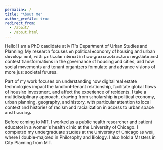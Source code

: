 ```yaml
---
permalink: /
title: "About Me"
author_profile: true
redirect_from: 
  - /about/
  - /about.html
---
```

<p>
Hello! I am a PhD candidate at MIT's Department of Urban Studies and Planning. My research focuses on political economy of housing and urban development, with particular nterest in how grassroots actors negotiate and contest transformations in the governance of housing and cities, and how social movements and tenant organizers formulate and advance visions of more just societal futures. <br/>

Part of my work focuses on understanding how digital real estate technologies impact the landlord-tenant relationship, facilitate global flows of housing investment, and affect the experience of residents. I take a multidisciplinary approach, drawing from scholarship in political economy, urban planning, geography, and history, with particular attention to local context and histories of racism and racialization in access to urban space and housing. <br/>

Before coming to MIT, I worked as a public health researcher and patient educator in a women's health clinic at the University of Chicago. I completed my undergraduate studies at the University of Chicago as well, where I double-majored in Philosophy and Biology. I also hold a Masters in City Planning from MIT. 

</p>